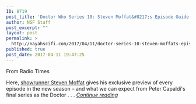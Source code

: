 ```yaml
---
ID: 8719
post_title: 'Doctor Who Series 10: Steven Moffat&#8217;s Episode Guide'
author: NSF Staff
post_excerpt: ""
layout: post
permalink: >
  http://nayahscifi.com/2017/04/11/doctor-series-10-steven-moffats-episode-guide/
published: true
post_date: 2017-04-11 19:47:25
---
```

From Radio Times

Here, <a href="http://www.radiotimes.com/news/2017-04-08/steven-moffat-introduces-the-biggest-monsters-of-doctor-who-series-10">showrunner Steven Moffat</a> gives his exclusive preview of every episode in the new season – and what we can expect from Peter Capaldi's final series as the Doctor . . . <a href="http://www.radiotimes.com/news/2017-04-10/doctor-who-series-10-steven-moffats-episode-guide"><em>Continue reading</em></a>
